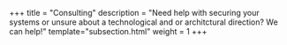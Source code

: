 +++
title = "Consulting"
description = "Need help with securing your systems or unsure about a technological and or architctural direction?  We can help!"
template="subsection.html"
weight = 1
+++
